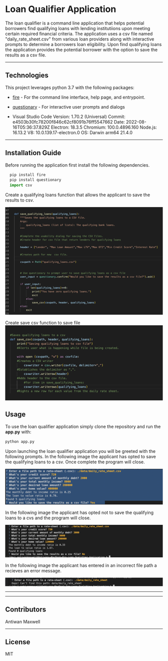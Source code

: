 # Loan Qualifier Application

The loan qualifier is a command line application that helps potential borrowers find qualifying loans with lending institutiions upon meeting certain required financial criteria. The application uses a csv file named "daily_rate_sheet.csv" from various loan providers along with interactive prompts to determine a borrowers loan eligibility. Upon find qualifying loans the application provides the potential borrower  with the option to save the results as a csv file.  

---

## Technologies

This project leverages python 3.7 with the following packages:

* [fire](https://github.com/google/python-fire) - For the command line interface, help page, and entrypoint.

* [questionary](https://github.com/tmbo/questionary) - For interactive user prompts and dialogs

* Visual Studio Code Version: 1.70.2 (Universal)
Commit: e4503b30fc78200f846c62cf8091b76ff5547662
Date: 2022-08-16T05:36:37.829Z
Electron: 18.3.5
Chromium: 100.0.4896.160
Node.js: 16.13.2
V8: 10.0.139.17-electron.0
OS: Darwin arm64 21.4.0

---

## Installation Guide

Before running the application first install the following dependencies.

```python
  pip install fire
  pip install questionary
  import csv
```
Create a qualifying loans function that allows the applicant to save the results to csv.

![Loan Qualifier Prompts](Images/loan_qualifier_four.png)

Create save csv function to save file
![Loan Qualifier Prompts](Images/loan_qualifier_five.png)

## Usage

To use the loan qualifier application simply clone the repository and run the **app.py** with:

```python
python app.py
```

Upon launching the loan qualifier application you will be greeted with the following prompts.
In the following image the applicant has opted to save the qualifying loans to a csv. Once complete the program will close.


![Loan Qualifier Prompts](Images/loan_qualifier.png)








In the following image the applicant has opted not to save the qualifying loans to a cvs and the program will close. 


![Loan Qualifier Prompts](Images/loan_qualifier_two.png)








In the following image the applicant has entered in an incorrect file path a recieves an error message.


![Loan Qualifier Prompts](Images/loan_qualifier_three.png)





---
---




## Contributors

Antiwan Maxwell

---

## License

MIT
